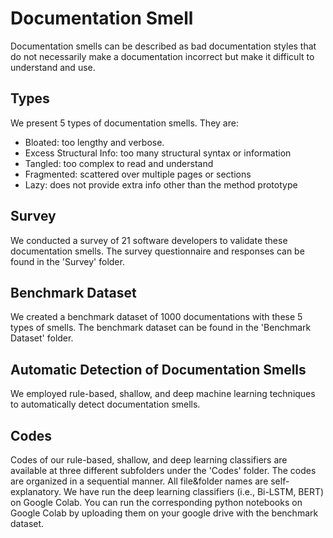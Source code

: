 # Documentation Smell
Documentation smells can be described as bad documentation styles that do not necessarily make a documentation incorrect but make it difficult to understand and use.


## Types
We present 5 types of documentation smells. They are:
* Bloated: too lengthy and verbose.
* Excess Structural Info: too many structural syntax or information
* Tangled: too complex to read and understand
* Fragmented: scattered over multiple pages or sections
* Lazy: does not provide extra info other than the method prototype


## Survey
We conducted a survey of 21 software developers to validate these documentation smells. The survey questionnaire and responses can be found in the 'Survey' folder. 


## Benchmark Dataset
We created a benchmark dataset of 1000 documentations with these 5 types of smells. The benchmark dataset can be found in the 'Benchmark Dataset' folder.


## Automatic Detection of Documentation Smells
We employed rule-based, shallow, and deep machine learning techniques to automatically detect documentation smells.

## Codes
Codes of our rule-based, shallow, and deep learning classifiers are available at three different subfolders under the 'Codes' folder. The codes are organized in a sequential manner. All file&folder names are self-explanatory. We have run the deep learning classifiers (i.e., Bi-LSTM, BERT) on Google Colab. You can run the corresponding python notebooks on Google Colab by uploading them on your google drive with the benchmark dataset.
